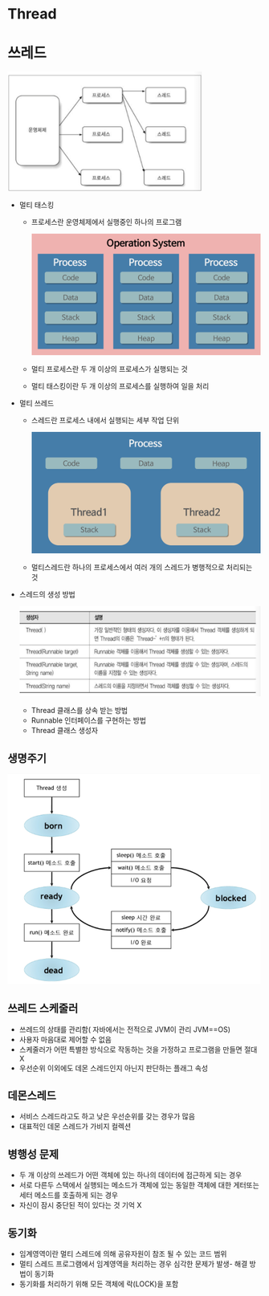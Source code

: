 # Thread

# 쓰레드

![./image/thread.png](./image/thread.png)

- 멀티 태스킹
    - 프로세스란  운영체제에서 실행중인 하나의 프로그램

        ![./image/thread1.png](./image/thread1.png)

    - 멀티 프로세스란 두 개 이상의 프로세스가 실행되는 것
    - 멀티 태스킹이란 두 개 이상의 프로세스를 실행하여 일을 처리
- 멀티 쓰레드
    - 스레드란 프로세스 내에서 실행되는 세부 작업 단위

        ![./image/thread2.png](./image/thread2.png)

    - 멀티스레드란 하나의 프로세스에서 여러 개의 스레드가 병행적으로 처리되는 것
- 스레드의 생성 방법

    ![./image/thread3.png](./image/thread3.png)

    - Thread 클래스를 상속 받는 방법
    - Runnable 인터페이스를 구현하는 방법
    - Thread 클래스 생성자

## 생명주기

![./image/thread4.png](./image/thread4.png)

## 쓰레드 스케줄러

- 쓰레드의 상태를 관리함( 자바에서는 전적으로 JVM이 관리 JVM==OS)
- 사용자 마음대로 제어할 수 없음
- 스케줄러가 어떤 특별한 방식으로 작동하는 것을 가정하고 프로그램을 만들면 절대 X
- 우선순위 이외에도 데몬 스레드인지 아닌지 판단하는 플래그 속성

## 데몬스레드

- 서비스 스레드라고도 하고 낮은 우선순위를 갖는 경우가 많음
- 대표적인 데몬 스레드가 가비지 컬렉션

## 병행성 문제

- 두 개 이상의 쓰레드가 어떤 객체에 있는 하나의 데이터에 접근하게 되는 경우
- 서로 다른두 스택에서 실행되는 메소드가 객체에 있는 동일한 객체에 대한 게터또는 세터 메소드를 호출하게 되는 경우
- 자신이 잠시 중단된 적이 있다는 것 기억 X

## 동기화

- 임계영역이란 멀티 스레드에 의해 공유자원이 참조 될 수 있는 코드 범위
- 멀티 스레드 프로그램에서 임계영역을 처리하는 경우 심각한 문제가 발생- 해결 방법이 동기화
- 동기화를 처리하기 위해 모든 객체에 락(LOCK)을 포함
